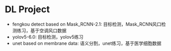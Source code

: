 # DL Project

- fengkou detect based on Mask_RCNN-2.1: 目标检测，Mask_RCNN风口检测练习，基于空调风口数据
- yolov5-6.0: 目标检测，yolov5练习
- unet based on membrane data: 语义分割，unet练习，基于医学细胞数据
